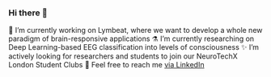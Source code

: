 ### Hi there 👋

<!-- **Ale-xis/Ale-xis** is a ✨ _special_ ✨ repository because its `README.md` (this file) appears on your GitHub profile. -->

🧠 I’m currently working on Lymbeat, where we want to develop a whole new paradigm of brain-responsive applications
⚗️ I’m currently researching on Deep Learning-based EEG classification into levels of consciousness
✨ I’m actively looking for researchers and students to join our NeuroTechX London Student Clubs
💬 Feel free to reach me [via LinkedIn](https://www.linkedin.com/in/alexispomares/)
